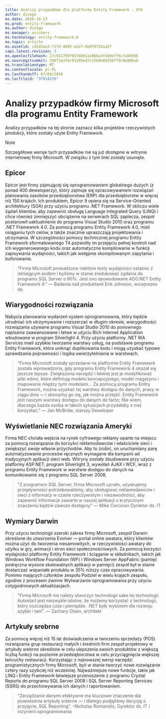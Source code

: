 ```yaml
---
title: Analizy przypadków dla platformy Entity Framework - EF6
author: divega
ms.date: 2016-10-23
ms.prod: entity-framework
ms.author: divega
ms.manager: avickers
ms.technology: entity-framework-6
ms.topic: article
ms.assetid: cd5d3ae3-717d-4095-a2ef-0e8fd72b1a2f
caps.latest.revision: 3
ms.openlocfilehash: 27c911799f957dd81a1866a3fd49e7f6cfa0059b
ms.sourcegitcommit: 390f3a37bc55105ed7cc5b0e0925b7f9c9e80ba6
ms.translationtype: MT
ms.contentlocale: pl-PL
ms.lasthandoff: 07/09/2018
ms.locfileid: "37914276"
---
```

# <a name="microsoft-case-studies-for-entity-framework"></a>Analizy przypadków firmy Microsoft dla programu Entity Framework
Analizy przypadków na tej stronie zaznacz kilka projektów rzeczywistych produkcji, które zostały użyte Entity Framework.
> [!NOTE]
> Szczegółowe wersje tych przypadków nie są już dostępne w witrynie internetowej firmy Microsoft. W związku z tym linki zostały usunięte.

## <a name="epicor"></a>Epicor
Epicor jest firmy zajmującej się oprogramowaniem globalnego dużych (z ponad 400 deweloperzy), który zajmuje się opracowywaniem rozwiązań planowania zasobów przedsiębiorstwa (ERP) dla przedsiębiorstw w więcej niż 150 krajach.
Ich produktem, Epicor 9 opiera się na Service-Oriented architektury (SOA) przy użyciu programu .NET Framework.
W obliczu wiele żądań klientów, aby zapewnić obsługę Language Integrated Query (LINQ) i chce również zmniejszyć obciążenie na serwerach SQL zaplecza, zespół postanowił uaktualnienie do programu Visual Studio 2010 oraz programu .NET Framework 4.0.
Za pomocą programu Entity Framework 4.0, mieli osiąganiu tych celów, a także znacznie upraszczają projektowania i utrzymania.
W szczególności pomocy technicznej programu Entity Framework sformatowanego T4 pozwoliły im przejęciu pełnej kontroli nad ich wygenerowanego kodu oraz automatyczne kompilowanie w funkcji zapisywania wydajności, takich jak wstępnie skompilowanym zapytania i buforowanie.

> "Firma Microsoft prowadzone niektóre testy wydajności ostatnio z istniejącym kodem i byliśmy w stanie zredukować żądania do programu SQL Server o 90%.
Jest ono spowodowane ADO.NET Entity Framework 4." — Badania nad produktami Erik Johnson, wiceprezes ds.  

## <a name="veracity-solutions"></a>Wiarygodności rozwiązania
Nabycia planowania wydarzeń system oprogramowania, który będzie utrudniać ich utrzymywanie i rozszerzać w długim okresie, wiarygodności rozwiązania używane programu Visual Studio 2010 do ponownego napisania zaawansowane i łatwe w użyciu Rich Internet Application wbudowane w program Silverlight 4.
Przy użyciu platformy .NET RIA Services mieli szybkie tworzenie warstwy usług, na podstawie programu Entity Framework, która uniknąć duplikowania kodu i mogą uzyskać typowe sprawdzania poprawności i logika uwierzytelniania w warstwach.  

> "Firma Microsoft zostały sprzedane na platformie Entity Framework została wprowadzona, gdy programu Entity Framework 4 okazał się jeszcze lepsze.
Zwiększona narzędzi i łatwiej jest je modyfikować pliki edmx, które definiują modelu koncepcyjnego, model magazynu i mapowanie między tymi modelami... Za pomocą programu Entity Framework, można uzyskać tej warstwy dostępu do danych, pracy w ciągu dnia — i skompiluj go się, jak można przejść.
Entity Framework jest naszym warstwy dostępu do danych de facto; Nie wiem, dlaczego każda osoba w takich sytuacjach przydałaby z niej korzystać." — Jan McBride, starszy Deweloper

## <a name="nec-display-solutions-of-america"></a>Wyświetlanie NEC rozwiązania Ameryki
Firma NEC chciała wejścia na rynek cyfrowego reklamy oparte na miejscu za pomocą rozwiązania do korzyści reklamodawców i właściciele sieci i zwiększyć swoje własne przychodów.
Aby to zrobić, on uruchamiany parę automatyzowanie procesów ręcznych wymagane dla kampanii ad tradycyjnych aplikacji sieci web.
Witryny zostały zbudowane przy użyciu platformy ASP.NET, program Silverlight 3, wywołań AJAX i WCF, wraz z programu Entity Framework w warstwie dostępu do danych na komunikowanie się z programu SQL Server 2008.

> "Z programem SQL Server, firma Microsoft uznało, uzyskujemy przepływności potrzebowaliśmy, aby obsługiwać reklamodawców i sieci z informacji w czasie rzeczywistym i niezawodności, aby zapewnić informacje zawarte w naszej aplikacji o krytycznym znaczeniu będzie zawsze dostępny" — Mike Corcoran Dyrektor ds. IT

## <a name="darwin-dimensions"></a>Wymiary Darwin
Przy użyciu technologii szeroki zakres firmy Microsoft, zespół Darwin określone do utworzenia Evolver — portal online awatara, który klientów można użyć do tworzenia niesamowitych, w rzeczywistości awatary do użytku w gry, animacji i stron sieci społecznościowych.
Za pomocą korzyści wydajności platformy Entity Framework i ściąganie w składnikach, takich jak Windows Workflow Foundation (WF) i Windows Server AppFabric (pamięć podręczna wysoce skalowalnych aplikacji w pamięci) zespół był w stanie dostarczać wspaniałe produktu w 35% niższy czas opracowywania.
Pomimo mających członków zespołu Podziel w wielu krajach zespołu, zgodnie z procesem zwinne Wytwarzanie oprogramowania przy użyciu cotygodniowych aktualizacjach.

 > "Firma Microsoft nie należy utworzyć technologii sake tej technologii. Autostart jest niezwykle istotne, że możemy korzystać z technologii, który oszczędza czas i pieniądze.
 .NET były wyborem dla rozwoju szybki i tani". — Zachary Olsen, architekt  

## <a name="silverware"></a>Artykuły srebrne
Za pomocą więcej niż 15 lat doświadczenia w tworzeniu sprzedaży (POS) rozwiązania grup restauracji małych i średnich firm zespół projektowy w artykuły srebrne określone w celu ulepszenia swoich produktów z większą liczbą funkcji na poziomie przedsiębiorstwa w celu przyciągnięcia większej łańcuchy restauracji.
Korzystając z najnowszej wersji narzędzi programistycznych firmy Microsoft, byli w stanie tworzyć nowe rozwiązanie cztery razy szybciej niż wcześniej.
Najważniejsze nowe funkcje, takie jak LINQ i Entity Framework łatwiejsze przenoszenie z programu Crystal Reports do programu SQL Server 2008 i SQL Server Reporting Services (SSRS) do przechowywania ich danych i raportowaniem.

> "Zarządzanie danymi efektywne ma kluczowe znaczenie dla powodzenia artykuły srebrne — i dlatego podjęliśmy decyzję o przyjęcie, SQL Reporting". -Nicholas Romanidis, Dyrektor ds. IT / inżynierii oprogramowania
